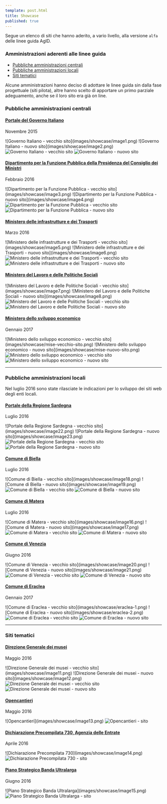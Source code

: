 ```yaml
---
template: post.html
title: Showcase
published: true
---
```


Segue un elenco di siti che hanno aderito, a vario livello,
alla versione `alfa` delle linee guida AgID.

<nav role="navigation">
  <h3 class="sr-only">Amministrazioni aderenti alle linee guida</h3>
  <ul>
    <li><a href="#pac">Pubbliche amministrazioni centrali</a>
    <li><a href="#pal">Pubbliche amministrazioni locali</a>
    <li><a href="#siti-tematici">Siti tematici</a>
  </ul>
</nav>

Alcune amministrazioni hanno deciso di adottare le linee guida
sin dalla fase progettuale (siti pilota), altre hanno scelto di
apportare un primo parziale adeguamento, anche se il loro sito era già on line.

### <a name="pac">Pubbliche amministrazioni centrali</a>

#### [Portale del Governo Italiano](http://www.governo.it)

Novembre 2015

<div class="lg-showcase">
  <noscript>
    ![Governo Italiano - vecchio sito](images/showcase/image1.png)
    ![Governo Italiano - nuovo sito](images/showcase/image2.png)
  </noscript>
  <img data-src="images/showcase/image1.png" class="lazyload" alt="Governo Italiano - vecchio sito" />
  <img data-src="images/showcase/image2.png" class="lazyload" alt="Governo Italiano - nuovo sito" />
</div>

#### [Dipartimento per la Funzione Pubblica della Presidenza del Consiglio dei Ministri](http://www.funzionepubblica.gov.it)

Febbraio 2016

<div class="lg-showcase">
  <noscript>
    ![Dipartimento per la Funzione Pubblica - vecchio sito](images/showcase/image3.png)
    ![Dipartimento per la Funzione Pubblica - nuovo sito](images/showcase/image4.png)
  </noscript>
  <img data-src="images/showcase/image3.png" class="lazyload" alt="Dipartimento per la Funzione Pubblica - vecchio sito" />
  <img data-src="images/showcase/image4.png" class="lazyload" alt="Dipartimento per la Funzione Pubblica - nuovo sito" />
</div>

#### [Ministero delle infrastrutture e dei Trasporti](http://www.mit.gov.it)

Marzo 2016

<div class="lg-showcase">
  <noscript>
    ![Ministero delle infrastrutture e dei Trasporti - vecchio sito](images/showcase/image5.png)
    ![Ministero delle infrastrutture e dei Trasporti - nuovo sito](images/showcase/image6.png)
  </noscript>  
  <img data-src="images/showcase/image5.png" class="lazyload" alt="Ministero delle infrastrutture e dei Trasporti - vecchio sito" />
  <img data-src="images/showcase/image6.png" class="lazyload" alt="Ministero delle infrastrutture e dei Trasporti - nuovo sito" />
</div>

#### [Ministero del Lavoro e delle Politiche Sociali](http://www.lavoro.gov.it/)

<div class="lg-showcase">
  <noscript>
    ![Ministero del Lavoro e delle Politiche Sociali - vecchio sito](images/showcase/image7.png)
    ![Ministero del Lavoro e delle Politiche Sociali - nuovo sito](images/showcase/image8.png)
  </noscript>
  <img data-src="images/showcase/image7.png" class="lazyload" alt="Ministero del Lavoro e delle Politiche Sociali - vecchio sito" />
  <img data-src="images/showcase/image8.png" class="lazyload" alt="Ministero del Lavoro e delle Politiche Sociali - nuovo sito" />
</div>

#### [Ministero dello sviluppo economico](http://www.sviluppoeconomico.gov.it//)

Gennaio 2017

<div class="lg-showcase">
  <noscript>
    ![Ministero dello sviluppo economico - vecchio sito](images/showcase/mise-vecchio-sito.png)
    ![Ministero dello sviluppo economico - nuovo sito](images/showcase/mise-nuovo-sito.png)
  </noscript>
  <img data-src="images/showcase/mise-vecchio-sito.png" class="lazyload" alt="Ministero dello sviluppo economico - vecchio sito" />
  <img data-src="images/showcase/mise-nuovo-sito.png" class="lazyload" alt="Ministero dello sviluppo economico - nuovo sito" />
</div>

---

### <a name="pal">Pubbliche amministrazioni locali</a>

Nel luglio 2016 sono state rilasciate le indicazioni per lo sviluppo dei siti web degli enti locali.

#### [Portale della Regione Sardegna](http://alpha.regione.sardegna.it)

Luglio 2016

<div class="lg-showcase">
  <noscript>
    ![Portale della Regione Sardegna - vecchio sito](images/showcase/image22.png)
    ![Portale della Regione Sardegna - nuovo sito](images/showcase/image23.png)
  </noscript>
  <img data-src="images/showcase/image22.png" class="lazyload" alt="Portale della Regione Sardegna - vecchio sito" />
  <img data-src="images/showcase/image23.png" class="lazyload" alt="Portale della Regione Sardegna - nuovo sito" />
</div>

#### [Comune di Biella](http://www.comune.biella.it)

Luglio 2016

<div class="lg-showcase">
  <noscript>
    ![Comune di Biella - vecchio sito](images/showcase/image18.png)
    ![Comune di Biella - nuovo sito](images/showcase/image19.png)
  </noscript>
  <img data-src="images/showcase/image18.png" class="lazyload" alt="Comune di Biella - vecchio sito" />
  <img data-src="images/showcase/image19.png" class="lazyload" alt="Comune di Biella - nuovo sito" />
</div>

#### [Comune di  Matera](http://www.comune.matera.it)

Luglio 2016

<div class="lg-showcase">
  <noscript>
    ![Comune di  Matera - vecchio sito](images/showcase/image16.png)
    ![Comune di  Matera - nuovo sito](images/showcase/image17.png)
  </noscript>
  <img data-src="images/showcase/image16.png" class="lazyload" alt="Comune di Matera - vecchio sito" />
  <img data-src="images/showcase/image17.png" class="lazyload" alt="Comune di Matera - nuovo sito" />
</div>

#### [Comune di Venezia](http://www.comune.venezia.it)

Giugno 2016

<div class="lg-showcase">
  <noscript>
    ![Comune di Venezia - vecchio sito](images/showcase/image20.png)
    ![Comune di Venezia - nuovo sito](images/showcase/image21.png)
  </noscript>
  <img data-src="images/showcase/image20.png" class="lazyload" alt="Comune di Venezia - vecchio sito" />
  <img data-src="images/showcase/image21.png" class="lazyload" alt="Comune di Venezia - nuovo sito" />
</div>

#### [Comune di Eraclea](http://www.comune.eraclea.ve.it/)

Gennaio 2017

<div class="lg-showcase">
  <noscript>
    ![Comune di Eraclea - vecchio sito](images/showcase/eraclea-1.png)
    ![Comune di Eraclea - nuovo sito](images/showcase/eraclea-2.png)
  </noscript>
  <img data-src="images/showcase/eraclea-1.png" class="lazyload" alt="Comune di Eraclea - vecchio sito" />
  <img data-src="images/showcase/eraclea-2.png" class="lazyload" alt="Comune di Eraclea - nuovo sito" />
</div>

---

### <a name="siti-tematici">Siti tematici</a>

#### [Direzione Generale dei musei](http://musei.beniculturali.it)

Maggio 2016

<div class="lg-showcase">
  <noscript>
    ![Direzione Generale dei musei - vecchio sito](images/showcase/image11.png)
    ![Direzione Generale dei musei - nuovo sito](images/showcase/image12.png)
  </noscript>
  <img data-src="images/showcase/image11.png" class="lazyload" alt="Direzione Generale dei musei - vecchio sito" />
  <img data-src="images/showcase/image12.png" class="lazyload" alt="Direzione Generale dei musei - nuovo sito" />
</div>

#### [Opencantieri](http://opencantieri.mit.gov.it)

Maggio 2016

<div class="lg-showcase">
  <noscript>
    ![Opencantieri](images/showcase/image13.png)
  </noscript>
  <img data-src="images/showcase/image13.png" class="lazyload" alt="Opencantieri - sito" />
</div>

#### [Dichiarazione Precompilata 730, Agenzia delle Entrate](https://infoprecompilata.agenziaentrate.gov.it)

Aprile 2016

<div class="lg-showcase">
  <noscript>
    ![Dichiarazione Precompilata 730](images/showcase/image14.png)
  </noscript>
  <img data-src="images/showcase/image14.png" class="lazyload" alt="Dichiarazione Precompilata 730 - sito" />
</div>

#### [Piano Strategico Banda Ultralarga](http://bandaultralarga.italia.it)

Giugno 2016

<div class="lg-showcase">
  <noscript>
    ![Piano Strategico Banda Ultralarga](images/showcase/image15.png)
  </noscript>
  <img data-src="images/showcase/image15.png" class="lazyload" alt="Piano Strategico Banda Ultralarga - sito" />
</div>
